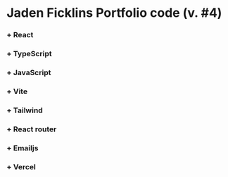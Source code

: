# Jaden Ficklins Portfolio code (v. #4)

### + React

### + TypeScript

### + JavaScript

### + Vite

### + Tailwind

### + React router

### + Emailjs

### + Vercel

